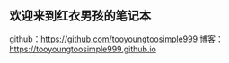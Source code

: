 ## 欢迎来到红衣男孩的笔记本

github：https://github.com/tooyoungtoosimple999
博客：https://tooyoungtoosimple999.github.io
